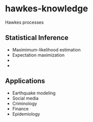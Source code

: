 # hawkes-knowledge
Hawkes processes

## Statistical Inference
- Maximimum-likelihood estimation
- Expectation maximization
- 
- 

## Applications

- Earthquake modeling
- Social media
- Criminology
- Finance
- Epidemiology
